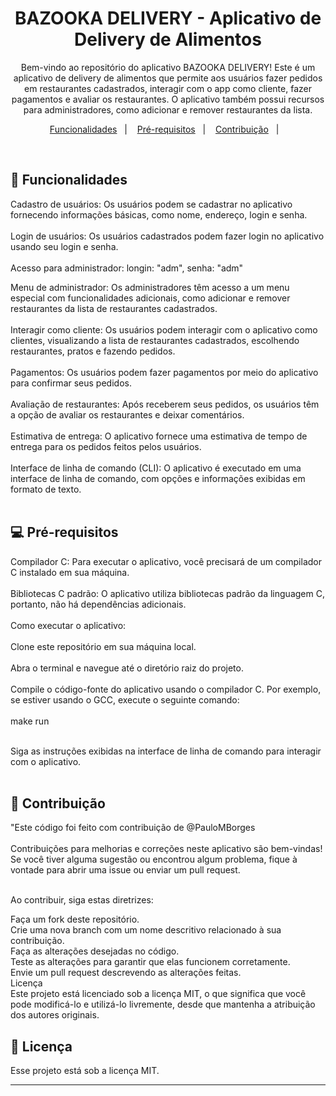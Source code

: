 <h1 align="center"> BAZOOKA DELIVERY - Aplicativo de Delivery de Alimentos
 </h1>

<p align="center">
Bem-vindo ao repositório do aplicativo BAZOOKA DELIVERY! Este é um aplicativo de delivery de alimentos que permite aos usuários fazer pedidos em restaurantes cadastrados, interagir com o app como cliente, fazer pagamentos e avaliar os restaurantes. O aplicativo também possui recursos para administradores, como adicionar e remover restaurantes da lista.

</p>

<p align="center">
  <a href="#-funcionalidades">Funcionalidades</a>&nbsp;&nbsp;&nbsp;|&nbsp;&nbsp;&nbsp;
  <a href="#-pré-requisitos">Pré-requisitos</a>&nbsp;&nbsp;&nbsp;|&nbsp;&nbsp;&nbsp;
  <a href="#-contribuição">Contribuição</a>&nbsp;&nbsp;&nbsp;|&nbsp;&nbsp;&nbsp;
</p>

<br>

## 🚀 Funcionalidades


Cadastro de usuários: Os usuários podem se cadastrar no aplicativo fornecendo informações básicas, como nome, endereço, login e senha. <br><br>
Login de usuários: Os usuários cadastrados podem fazer login no aplicativo usando seu login e senha. <br><br>
Acesso para administrador: longin: "adm", senha: "adm"

Menu de administrador: Os administradores têm acesso a um menu especial com funcionalidades adicionais, como adicionar e remover  restaurantes da lista de restaurantes cadastrados. <br><br>
Interagir como cliente: Os usuários podem interagir com o aplicativo como clientes, visualizando a lista de restaurantes cadastrados, escolhendo restaurantes, pratos e fazendo pedidos. <br><br>
Pagamentos: Os usuários podem fazer pagamentos por meio do aplicativo para confirmar seus pedidos. <br><br>
Avaliação de restaurantes: Após receberem seus pedidos, os usuários têm a opção de avaliar os restaurantes e deixar comentários. <br><br>
Estimativa de entrega: O aplicativo fornece uma estimativa de tempo de entrega para os pedidos feitos pelos usuários. <br><br>
Interface de linha de comando (CLI): O aplicativo é executado em uma interface de linha de comando, com opções e informações exibidas em formato de texto. <br><br>


## 💻 Pré-requisitos

Compilador C: Para executar o aplicativo, você precisará de um compilador C instalado em sua máquina. <br><br>
Bibliotecas C padrão: O aplicativo utiliza bibliotecas padrão da linguagem C, portanto, não há dependências adicionais. <br><br>
Como executar o aplicativo: <br><br>
Clone este repositório em sua máquina local. <br><br>
Abra o terminal e navegue até o diretório raiz do projeto. <br><br>
Compile o código-fonte do aplicativo usando o compilador C. Por exemplo, se estiver usando o GCC, execute o seguinte comando: <br><br>
make run <br><br>

Siga as instruções exibidas na interface de linha de comando para interagir com o aplicativo. <br><br>

## 🔖 Contribuição

"Este código foi feito com contribuição de @PauloMBorges <br><br>
Contribuições para melhorias e correções neste aplicativo são bem-vindas! Se você tiver alguma sugestão ou encontrou algum problema, fique à vontade para abrir uma issue ou enviar um pull request. <br><br>

Ao contribuir, siga estas diretrizes: <br>

Faça um fork deste repositório. <br>
Crie uma nova branch com um nome descritivo relacionado à sua contribuição. <br>
Faça as alterações desejadas no código. <br>
Teste as alterações para garantir que elas funcionem corretamente. <br>
Envie um pull request descrevendo as alterações feitas. <br>
Licença <br>
Este projeto está licenciado sob a licença MIT, o que significa que você pode modificá-lo e utilizá-lo livremente, desde que mantenha a atribuição dos autores originais. <br>


## :memo: Licença

Esse projeto está sob a licença MIT.

---
 

